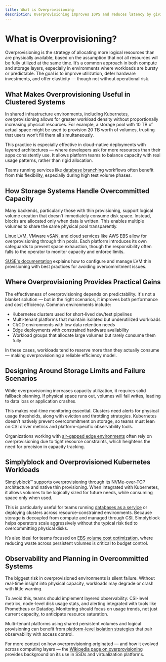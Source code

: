 ```yaml
---
title: What is Overprovisioning
description: Overprovisioning improves IOPS and reduces latency by giving SSD controllers space to manage background operations.
---
```

# What is Overprovisioning?

Overprovisioning is the strategy of allocating more logical resources than are physically available, based on the assumption that not all resources will be fully utilized at the same time. It’s a common approach in both compute and storage layers, especially in environments where workloads are bursty or predictable. The goal is to improve utilization, defer hardware investments, and offer elasticity — though not without operational risk.

## What Makes Overprovisioning Useful in Clustered Systems

In shared infrastructure environments, including Kubernetes, overprovisioning allows for greater workload density without proportionally increasing physical resources. For example, a storage pool with 10 TB of actual space might be used to provision 20 TB worth of volumes, trusting that users won’t fill them all simultaneously.

This practice is especially effective in cloud-native deployments with layered architectures — where developers ask for more resources than their apps consistently use. It allows platform teams to balance capacity with real usage patterns, rather than rigid allocation.

Teams running services like [database branching](https://www.simplyblock.io/use-cases/database-branching/) workflows often benefit from this flexibility, especially during high test volume phases.

## How Storage Systems Handle Overcommitted Capacity

Many backends, particularly those with thin provisioning, support logical volume creation that doesn’t immediately consume disk space. Instead, blocks are allocated only when data is written. This enables multiple volumes to share the same physical pool transparently.

Linux LVM, VMware vSAN, and cloud services like AWS EBS allow for overprovisioning through thin pools. Each platform introduces its own safeguards to prevent space exhaustion, though the responsibility often falls to the operator to monitor capacity and enforce limits.

[SUSE's documentation](https://documentation.suse.com/sles/15-SP3/html/SLES-all/cha-lvm.html#sec-lvm-thin-provisioning) explains how to configure and manage LVM thin provisioning with best practices for avoiding overcommitment issues.

## Where Overprovisioning Provides Practical Gains

The effectiveness of overprovisioning depends on predictability. It's not a blanket solution — but in the right scenarios, it improves both performance and cost efficiency. Common environments include:

- Kubernetes clusters used for short-lived dev/test pipelines  
- Multi-tenant platforms that maintain isolated but underutilized workloads  
- CI/CD environments with low data retention needs  
- Edge deployments with constrained hardware availability  
- Workload groups that allocate large volumes but rarely consume them fully

In these cases, workloads tend to reserve more than they actually consume — making overprovisioning a reliable efficiency model.

## Designing Around Storage Limits and Failure Scenarios

While overprovisioning increases capacity utilization, it requires solid fallback planning. If physical space runs out, volumes will fail writes, leading to data loss or application crashes.

This makes real-time monitoring essential. Clusters need alerts for physical usage thresholds, along with eviction and throttling strategies. Kubernetes doesn’t natively prevent overcommitment on storage, so teams must lean on CSI driver metrics and platform-specific observability tools.

Organizations working with [air-gapped edge environments](https://www.simplyblock.io/supported-environments/edge-air-gapped-storage/) often rely on overprovisioning due to tight resource constraints, which heightens the need for precision in capacity tracking.

## Simplyblock and Overprovisioned Kubernetes Workloads

Simplyblock™ supports overprovisioning through its NVMe-over-TCP architecture and native thin provisioning. When integrated with Kubernetes, it allows volumes to be logically sized for future needs, while consuming space only when used.

This is particularly useful for teams running [databases as a service](https://www.simplyblock.io/use-cases/databases-as-a-service/) or deploying clusters across resource-constrained environments. Because storage is decoupled from compute and managed through CSI, Simplyblock helps operators scale aggressively without the typical risk tied to overcommitting physical disks.

It’s also ideal for teams focused on [EBS volume cost optimization](https://www.simplyblock.io/use-cases/optimize-amazon-ebs-volumes-cost/), where reducing waste across persistent volumes is critical to budget control.

## Observability and Planning in Overcommitted Systems

The biggest risk in overprovisioned environments is silent failure. Without real-time insight into physical capacity, workloads may degrade or crash with little warning.

To avoid this, teams should implement layered observability: CSI-level metrics, node-level disk usage stats, and alerting integrated with tools like Prometheus or Datadog. Monitoring should focus on usage trends, not just current capacity, to anticipate resource saturation.

Multi-tenant platforms using shared persistent volumes and logical provisioning can benefit from [platform-level isolation strategies](https://www.simplyblock.io/use-cases/database-branching/) that pair observability with access control.

For more context on how overprovisioning originated — and how it evolved across computing layers — the [Wikipedia page on overprovisioning](https://en.wikipedia.org/wiki/Overprovisioning) provides background on its use in SSDs and virtualization platforms.
